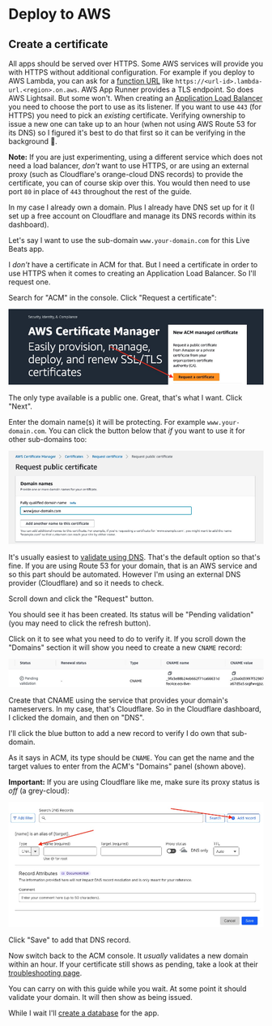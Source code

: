 # Deploy to AWS

## Create a certificate

All apps should be served over HTTPS. Some AWS services will provide you with HTTPS without additional configuration. For example if you deploy to AWS Lambda, you can ask for a [function URL](https://docs.aws.amazon.com/lambda/latest/dg/lambda-urls.html) like `https://<url-id>.lambda-url.<region>.on.aws`. AWS App Runner provides a TLS endpoint. So does AWS Lightsail. But some won't. When creating an [Application Load Balancer](https://docs.aws.amazon.com/elasticloadbalancing/latest/application/introduction.html) you need to choose the port to use as its listener. If you want to use `443` (for HTTPS) you need to pick an _existing_ certificate. Verifying ownership to issue a new one can take up to an hour (when not using AWS Route 53 for its DNS) so I figured it's best to do that first so it can be verifying in the background 🙂.

**Note:** If you are just experimenting, using a different service which does not need a load balancer, _don't_ want to use HTTPS, or are using an external proxy (such as Cloudflare's orange-cloud DNS records) to provide the certificate, you can of course skip over this. You would then need to use port `80` in place of `443` throughout the rest of the guide.

In my case I already own a domain. Plus I already have DNS set up for it (I set up a free account on Cloudflare and manage its DNS records within its dashboard).

Let's say I want to use the sub-domain `www.your-domain.com` for this Live Beats app.

I _don't_ have a certificate in ACM for that. But I need a certificate in order to use HTTPS when it comes to creating an Application Load Balancer. So I'll request one.

Search for "ACM" in the console. Click "Request a certificate":

![ACM welcome](img/aws_acm_welcome.jpeg)

The only type available is a public one. Great, that's what I want. Click "Next".

Enter the domain name(s) it will be protecting. For example `www.your-domain.com`. You can click the button below that _if_ you want to use it for other sub-domains too:

![ACM domain](img/aws_acm_domain.jpeg)

It's usually easiest to [validate using DNS](https://docs.aws.amazon.com/acm/latest/userguide/dns-validation.html). That's the default option so that's fine. If you are using Route 53 for your domain, that is an AWS service and so this part should be automated. However I'm using an external DNS provider (Cloudflare) and so it needs to check.

Scroll down and click the "Request" button.

You should see it has been created. Its status will be "Pending validation" (you may need to click the refresh button).

Click on it to see what you need to do to verify it. If you scroll down the "Domains" section it will show you need to create a new `CNAME` record:

![ACM validation](img/aws_acm_validation.jpeg)

Create that CNAME using the service that provides your domain's nameservers. In my case, that's Cloudflare. So in the Cloudflare dashboard, I clicked the domain, and then on "DNS".

I'll click the blue button to add a new record to verify I do own that sub-domain.

As it says in ACM, its type should be `CNAME`. You can get the name and the target values to enter from the ACM's "Domains" panel (shown above).

**Important:** If you are using Cloudflare like me, make sure its proxy status is _off_ (a grey-cloud):

![Add record](img/aws_acm_add_record.jpeg)

Click "Save" to add that DNS record.

Now switch back to the ACM console. It _usually_ validates a new domain within an hour. If your certificate still shows as pending, take a look at their [troubleshooting page](https://docs.aws.amazon.com/acm/latest/userguide/troubleshooting-DNS-validation.html).

You can carry on with this guide while you wait. At some point it should validate your domain. It will then show as being issued.

While I wait I'll [create a database](/docs/5-aws-create-database.md) for the app.
